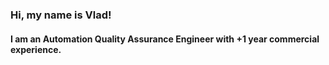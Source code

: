 ### Hi, my name is Vlad!

#### I am an Automation Quality Assurance Engineer with +1 year commercial experience.
